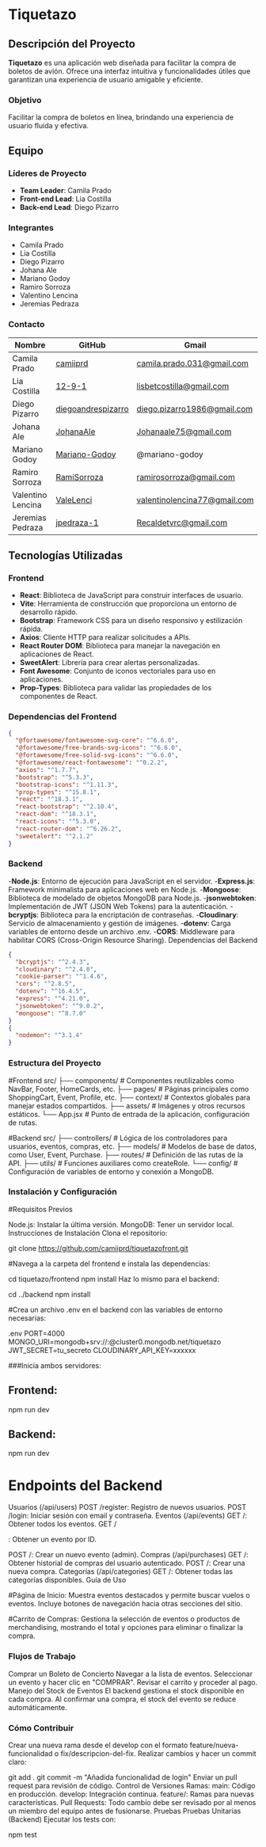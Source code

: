 # Tiquetazo

## Descripción del Proyecto
**Tiquetazo** es una aplicación web diseñada para facilitar la compra de boletos de avión. Ofrece una interfaz intuitiva y funcionalidades útiles que garantizan una experiencia de usuario amigable y eficiente.

### Objetivo
Facilitar la compra de boletos en línea, brindando una experiencia de usuario fluida y efectiva.

## Equipo

### Líderes de Proyecto
- **Team Leader**: Camila Prado
- **Front-end Lead**: Lia Costilla
- **Back-end Lead**: Diego Pizarro

### Integrantes
- Camila Prado  
- Lia Costilla  
- Diego Pizarro  
- Johana Ale  
- Mariano Godoy  
- Ramiro Sorroza  
- Valentino Lencina  
- Jeremias Pedraza  

### Contacto
| Nombre            | GitHub                                         | Gmail                                |
|-------------------|-----------------------------------------------|--------------------------------------|
| Camila Prado      | [camiiprd](https://github.com/camiiprd)      | camila.prado.031@gmail.com          |
| Lia Costilla      | [12-9-1](https://github.com/12-9-1)          | lisbetcostilla@gmail.com            |
| Diego Pizarro     | [diegoandrespizarro](https://github.com/diegoandrespizarro) | diego.pizarro1986@gmail.com        |
| Johana Ale        | [JohanaAle](https://github.com/JohanaAle)    | Johanaale75@gmail.com               |
| Mariano Godoy     | [Mariano-Godoy](https://github.com/Mariano-Godoy) | @mariano-godoy                     |
| Ramiro Sorroza    | [RamiSorroza](https://github.com/RamiSorroza) | ramirosorroza@gmail.com            |
| Valentino Lencina  | [ValeLenci](https://github.com/ValeLenci)    | valentinolencina77@gmail.com       |
| Jeremias Pedraza  | [jpedraza-1](https://github.com/jpedraza-1)  | Recaldetvrc@gmail.com               |

## Tecnologías Utilizadas

### Frontend
- **React**: Biblioteca de JavaScript para construir interfaces de usuario.
- **Vite**: Herramienta de construcción que proporciona un entorno de desarrollo rápido.
- **Bootstrap**: Framework CSS para un diseño responsivo y estilización rápida.
- **Axios**: Cliente HTTP para realizar solicitudes a APIs.
- **React Router DOM**: Biblioteca para manejar la navegación en aplicaciones de React.
- **SweetAlert**: Librería para crear alertas personalizadas.
- **Font Awesome**: Conjunto de iconos vectoriales para uso en aplicaciones.
- **Prop-Types**: Biblioteca para validar las propiedades de los componentes de React.

### Dependencias del Frontend
```json
{
  "@fortawesome/fontawesome-svg-core": "^6.6.0",
  "@fortawesome/free-brands-svg-icons": "^6.6.0",
  "@fortawesome/free-solid-svg-icons": "^6.6.0",
  "@fortawesome/react-fontawesome": "^0.2.2",
  "axios": "^1.7.7",
  "bootstrap": "^5.3.3",
  "bootstrap-icons": "^1.11.3",
  "prop-types": "^15.8.1",
  "react": "^18.3.1",
  "react-bootstrap": "^2.10.4",
  "react-dom": "^18.3.1",
  "react-icons": "^5.3.0",
  "react-router-dom": "^6.26.2",
  "sweetalert": "^2.1.2"
}
```
### Backend

-**Node.js**: Entorno de ejecución para JavaScript en el servidor.
-**Express.js**: Framework minimalista para aplicaciones web en Node.js.
-**Mongoose**: Biblioteca de modelado de objetos MongoDB para Node.js.
-**jsonwebtoken**: Implementación de JWT (JSON Web Tokens) para la autenticación.
-**bcryptjs**: Biblioteca para la encriptación de contraseñas.
-**Cloudinary**: Servicio de almacenamiento y gestión de imágenes.
-**dotenv**: Carga variables de entorno desde un archivo .env.
-**CORS**: Middleware para habilitar CORS (Cross-Origin Resource Sharing).
Dependencias del Backend
```json
{
  "bcryptjs": "^2.4.3",
  "cloudinary": "^2.4.0",
  "cookie-parser": "^1.4.6",
  "cors": "^2.8.5",
  "dotenv": "^16.4.5",
  "express": "^4.21.0",
  "jsonwebtoken": "^9.0.2",
  "mongoose": "^8.7.0"
}
{
  "nodemon": "^3.1.4"
}

```
### Estructura del Proyecto

#Frontend
src/
├── components/           # Componentes reutilizables como NavBar, Footer, HomeCards, etc.
├── pages/               # Páginas principales como ShoppingCart, Event, Profile, etc.
├── context/             # Contextos globales para manejar estados compartidos.
├── assets/              # Imágenes y otros recursos estáticos.
└── App.jsx              # Punto de entrada de la aplicación, configuración de rutas.

#Backend
src/
├── controllers/         # Lógica de los controladores para usuarios, eventos, compras, etc.
├── models/              # Modelos de base de datos, como User, Event, Purchase.
├── routes/              # Definición de las rutas de la API.
├── utils/               # Funciones auxiliares como createRole.
└── config/              # Configuración de variables de entorno y conexión a MongoDB.

### Instalación y Configuración

#Requisitos Previos

Node.js: Instalar la última versión.
MongoDB: Tener un servidor local.
Instrucciones de Instalación
Clona el repositorio:

git clone https://github.com/camiiprd/tiquetazofront.git

#Navega a la carpeta del frontend e instala las dependencias:

cd tiquetazo/frontend
npm install
Haz lo mismo para el backend:

cd ../backend
npm install

#Crea un archivo .env en el backend con las variables de entorno necesarias:

.env
PORT=4000
MONGO_URI=mongodb+srv://<usuario>:<password>@cluster0.mongodb.net/tiquetazo
JWT_SECRET=tu_secreto
CLOUDINARY_API_KEY=xxxxxx

###Inicia ambos servidores:

## Frontend:
npm run dev
## Backend:
npm run dev

# Endpoints del Backend

Usuarios (/api/users)
POST /register: Registro de nuevos usuarios.
POST /login: Iniciar sesión con email y contraseña.
Eventos (/api/events)
GET /: Obtener todos los eventos.
GET /

: Obtener un evento por ID.

POST /: Crear un nuevo evento (admin).
Compras (/api/purchases)
GET /: Obtener historial de compras del usuario autenticado.
POST /: Crear una nueva compra.
Categorías (/api/categories)
GET /: Obtener todas las categorías disponibles.
Guía de Uso

#Página de Inicio: Muestra eventos destacados y permite buscar vuelos o eventos. Incluye botones de navegación hacia otras secciones del sitio.

#Carrito de Compras: Gestiona la selección de eventos o productos de merchandising, mostrando el total y opciones para eliminar o finalizar la compra.

### Flujos de Trabajo
Comprar un Boleto de Concierto
Navegar a la lista de eventos.
Seleccionar un evento y hacer clic en "COMPRAR".
Revisar el carrito y proceder al pago.
Manejo del Stock de Eventos
El backend gestiona el stock disponible en cada compra.
Al confirmar una compra, el stock del evento se reduce automáticamente.


### Cómo Contribuir

Crear una nueva rama desde el develop con el formato feature/nueva-funcionalidad o fix/descripcion-del-fix.
Realizar cambios y hacer un commit claro:

git add .
git commit -m "Añadida funcionalidad de login"
Enviar un pull request para revisión de código.
Control de Versiones
Ramas:
main: Código en producción.
develop: Integración continua.
feature/: Ramas para nuevas características.
Pull Requests: Todo cambio debe ser revisado por al menos un miembro del equipo antes de fusionarse.
Pruebas
Pruebas Unitarias (Backend)
Ejecutar los tests con:

npm test
